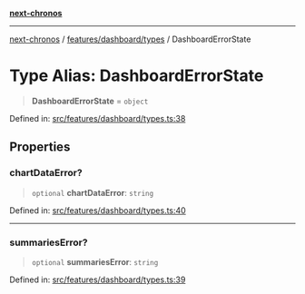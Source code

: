 [**next-chronos**](../../../../README.md)

***

[next-chronos](../../../../README.md) / [features/dashboard/types](../README.md) / DashboardErrorState

# Type Alias: DashboardErrorState

> **DashboardErrorState** = `object`

Defined in: [src/features/dashboard/types.ts:38](https://github.com/Bababum95/next-chronos/blob/41860730c8dd12c16699269e1eee86402c8d1a9f/src/features/dashboard/types.ts#L38)

## Properties

### chartDataError?

> `optional` **chartDataError**: `string`

Defined in: [src/features/dashboard/types.ts:40](https://github.com/Bababum95/next-chronos/blob/41860730c8dd12c16699269e1eee86402c8d1a9f/src/features/dashboard/types.ts#L40)

***

### summariesError?

> `optional` **summariesError**: `string`

Defined in: [src/features/dashboard/types.ts:39](https://github.com/Bababum95/next-chronos/blob/41860730c8dd12c16699269e1eee86402c8d1a9f/src/features/dashboard/types.ts#L39)
